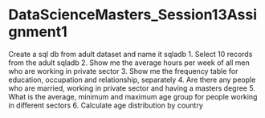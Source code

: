 # DataScienceMasters_Session13Assignment1
Create a sql db from adult dataset and name it sqladb 1. Select 10 records from the adult sqladb 2. Show me the average hours per week of all men who are working in private sector 3. Show me the frequency table for education, occupation and relationship, separately 4. Are there any people who are married, working in private sector and having a masters degree 5. What is the average, minimum and maximum age group for people working in different sectors 6. Calculate age distribution by country
